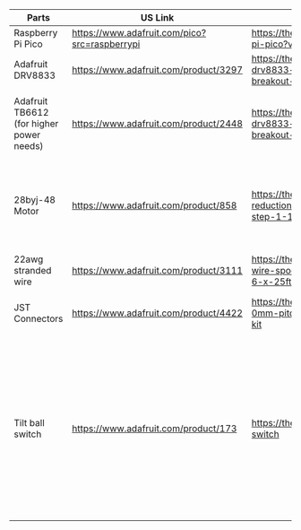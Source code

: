 | Parts | US Link | UK Link | Notes |
| ----------- | ----------- | ----------- | ----------- |
| Raspberry Pi Pico | https://www.adafruit.com/pico?src=raspberrypi | https://thepihut.com/products/raspberry-pi-pico?variant=41925332566211 | |
| Adafruit DRV8833  | https://www.adafruit.com/product/3297 | https://thepihut.com/products/adafruit-drv8833-dc-stepper-motor-driver-breakout-board| 5v motor only |
| Adafruit TB6612 (for higher power needs)  | https://www.adafruit.com/product/2448 | https://thepihut.com/products/adafruit-drv8833-dc-stepper-motor-driver-breakout-board| This can run the 5v or 12v motors just use the coraspoding voltages |
| 28byj-48 Motor | https://www.adafruit.com/product/858 | https://thepihut.com/products/small-reduction-stepper-motor-5vdc-32-step-1-16-gearing |If you get he TB6612 and plan on running 12v, get the 12v variant of this motor |
| 22awg stranded wire | https://www.adafruit.com/product/3111 | https://thepihut.com/products/hook-up-wire-spool-set-22awg-stranded-core-6-x-25ft | |
| JST Connectors | https://www.adafruit.com/product/4422 | https://thepihut.com/products/jst-ph-2-0mm-pitch-connector-kit-220-piece-kit | Get a JST Crimp Tool, makes life easy|
| Tilt ball switch | https://www.adafruit.com/product/173 | https://thepihut.com/products/tilt-ball-switch | This is not necessary but the controller never really knows if its open or closed and can lead to the motor crashing. Without this auto open function should be disabled. |